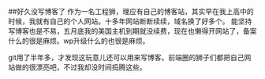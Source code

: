 ##好久没写博客了
作为一名工程狮，理应有自己的博客站，其实早在我上高中的时候，我就有自己的个人网站。十多年网站断断续续，域名换了好多个。
能坚持写博客也是不易，五月底我的美国主机到期就没续费，现在也懒得开网站了，备案什么的很是麻烦。wp升级什么的也很是麻烦。

git用了半年多，才发现这玩意儿还可以用来写博客。前端圈的狮子们都把自己网站做的很漂亮吧，不过我却没时间捣腾这些。

